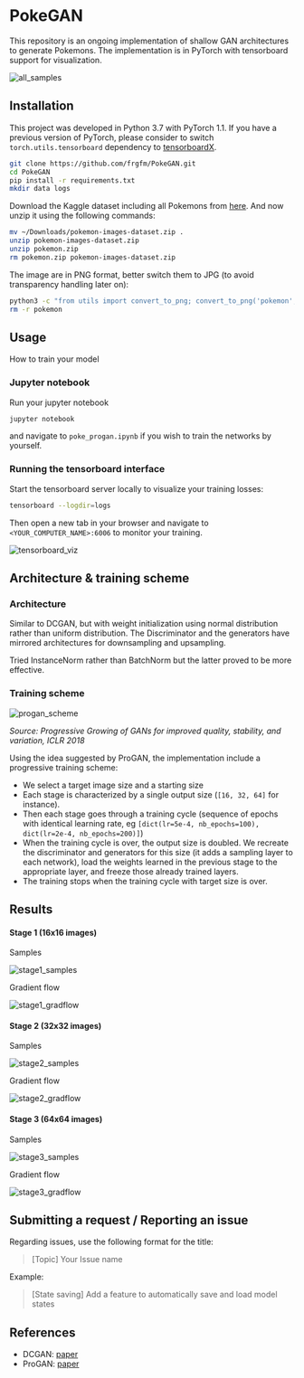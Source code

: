 # PokeGAN

This repository is an ongoing implementation of shallow GAN architectures to generate Pokemons. The implementation is in PyTorch with tensorboard support for visualization.



![all_samples](static/images/all_samples.gif)



## Installation

This project was developed in Python 3.7 with PyTorch 1.1. If you have a previous version of PyTorch, please consider to switch `torch.utils.tensorboard` dependency to [tensorboardX](https://github.com/lanpa/tensorboardX).

```bash
git clone https://github.com/frgfm/PokeGAN.git
cd PokeGAN
pip install -r requirements.txt
mkdir data logs
```

Download the Kaggle dataset including all Pokemons from [here](https://www.kaggle.com/kvpratama/pokemon-images-dataset). And now unzip it using the following commands:

```bash
mv ~/Downloads/pokemon-images-dataset.zip .
unzip pokemon-images-dataset.zip
unzip pokemon.zip
rm pokemon.zip pokemon-images-dataset.zip
```

The image are in PNG format, better switch them to JPG (to avoid transparency handling later on):

```bash
python3 -c "from utils import convert_to_png; convert_to_png('pokemon', 'data/pokemon')"
rm -r pokemon
```



## Usage

How to train your model

### Jupyter notebook

Run your jupyter notebook

``` bash
jupyter notebook
```

and navigate to `poke_progan.ipynb` if you wish to train the networks by yourself.

### Running the tensorboard interface

Start the tensorboard server locally to visualize your training losses:

```bash
tensorboard --logdir=logs
```

Then open a new tab in your browser and navigate to `<YOUR_COMPUTER_NAME>:6006`  to monitor your training.

![tensorboard_viz](static/images/pokegan_tb.png)



## Architecture & training scheme

### Architecture

Similar to DCGAN, but with weight initialization using normal distribution rather than uniform distribution. The Discriminator and the generators have mirrored architectures for downsampling and upsampling.



Tried InstanceNorm rather than BatchNorm but the latter proved to be more effective.



### Training scheme

![progan_scheme](static/images/progan_scheme.png)

*Source: Progressive Growing of GANs for improved quality, stability, and variation, ICLR 2018*

Using the idea suggested by ProGAN, the implementation include a progressive training scheme:

- We select a target image size and a starting size
- Each stage is characterized by a single output size (`[16, 32, 64]` for instance).
- Then each stage goes through a training cycle (sequence of epochs with identical learning rate, eg `[dict(lr=5e-4, nb_epochs=100), dict(lr=2e-4, nb_epochs=200)]`)
- When the training cycle is over, the output size is doubled. We recreate the discriminator and generators for this size (it adds a sampling layer to each network), load the weights learned in the previous stage to the appropriate layer, and freeze those already trained layers.
- The training stops when the training cycle with target size is over.



## Results

#### Stage 1 (16x16 images)

Samples

![stage1_samples](static/images/pokemon_stage1.png)

Gradient flow

![stage1_gradflow](static/images/gradflow_stage1.png)

#### Stage 2 (32x32 images)

Samples

![stage2_samples](static/images/pokemon_stage2.png)

Gradient flow

![stage2_gradflow](static/images/gradflow_stage2.png)

#### Stage 3 (64x64 images)

Samples

![stage3_samples](static/images/pokemon_stage3.png)

Gradient flow

![stage3_gradflow](static/images/gradflow_stage3.png)







## Submitting a request / Reporting an issue

Regarding issues, use the following format for the title:

> [Topic] Your Issue name

Example:

> [State saving] Add a feature to automatically save and load model states



## References

- DCGAN: [paper](https://arxiv.org/abs/1511.06434)
- ProGAN: [paper](https://arxiv.org/abs/1710.10196)